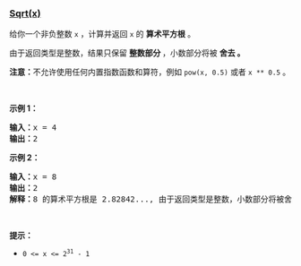 ### [Sqrt(x)](https://leetcode-cn.com/problems/sqrtx)

<p>给你一个非负整数 <code>x</code> ，计算并返回&nbsp;<code>x</code>&nbsp;的 <strong>算术平方根</strong> 。</p>

<p>由于返回类型是整数，结果只保留 <strong>整数部分 </strong>，小数部分将被 <strong>舍去 。</strong></p>

<p><strong>注意：</strong>不允许使用任何内置指数函数和算符，例如 <code>pow(x, 0.5)</code> 或者 <code>x ** 0.5</code> 。</p>

<p>&nbsp;</p>

<p><strong>示例 1：</strong></p>

<pre>
<strong>输入：</strong>x = 4
<strong>输出：</strong>2
</pre>

<p><strong>示例 2：</strong></p>

<pre>
<strong>输入：</strong>x = 8
<strong>输出：</strong>2
<strong>解释：</strong>8 的算术平方根是 2.82842..., 由于返回类型是整数，小数部分将被舍去。
</pre>

<p>&nbsp;</p>

<p><strong>提示：</strong></p>

<ul>
	<li><code>0 &lt;= x &lt;= 2<sup>31</sup> - 1</code></li>
</ul>
